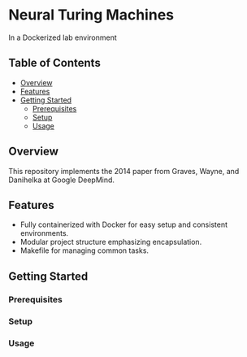 # Neural Turing Machines
In a Dockerized lab environment

## Table of Contents
- [Overview](#overview)
- [Features](#features)
- [Getting Started](#getting-started)
  - [Prerequisites](#prerequisites)
  - [Setup](#setup)
  - [Usage](#usage)

## Overview
This repository implements the 2014 paper from Graves, Wayne, and Danihelka at Google DeepMind. 

## Features
- Fully containerized with Docker for easy setup and consistent environments.
- Modular project structure emphasizing encapsulation.
- Makefile for managing common tasks.

## Getting Started

### Prerequisites

### Setup

### Usage

